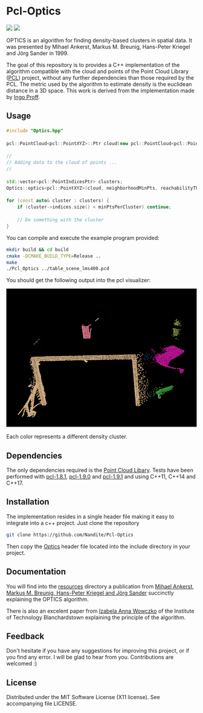 Pcl-Optics
===============

[![][license-image]][license]
![][platform-image]

[license-image]: https://img.shields.io/badge/license-MIT-green.svg?style=flat-square
[license]: https://github.com/Nandite/PclWalkerViewer/blob/master/LICENSE

[platform-image]: https://img.shields.io/badge/platorms-linux64%20%7C%20osx%20%7C%20windows-lightgrey?style=flat-square

OPTICS is an algorithm for finding density-based clusters in spatial data. It was presented by Mihael Ankerst, 
Markus M. Breunig, Hans-Peter Kriegel and Jörg Sander in 1999.

The goal of this repository is to provides a C++ implementation of the algorithm compatible with the 
cloud and points of the Point Cloud Library ([PCL](http://www.pointclouds.org/)) project, without any further 
dependencies than those required by the PCL. The metric used by the algorithm to estimate density is the euclidean
distance in a 3D space. This work is derived from the implementation made by 
[Ingo Proff](https://github.com/CrikeeIP/OPTICS-Clustering).

## Usage

```cpp
#include "Optics.hpp"

pcl::PointCloud<pcl::PointXYZ>::Ptr cloud(new pcl::PointCloud<pcl::PointXYZ>);

// 
// Adding data to the cloud of points ...
//

std::vector<pcl::PointIndicesPtr> clusters;
Optics::optics<pcl::PointXYZ>(cloud, neighborhoodMinPts, reachabilityThreshold, clusters);

for (const auto& cluster : clusters) {
    if (cluster->indices.size() < minPtsPerCluster) continue;
    
    // Do something with the cluster
}
```

You can compile and execute the example program provided:

```sh
mkdir build && cd build
cmake -DCMAKE_BUILD_TYPE=Release ..
make
./Pcl_Optics ../table_scene_lms400.pcd
```

You should get the following output into the pcl visualizer:

![libjson-rpc-cpp logo](resources/clusters-example.png)

Each color represents a different density cluster. 

## Dependencies

The only dependencies required is the [Point Cloud Libary](http://www.pointclouds.org/).
Tests have been performed with [pcl-1.8.1](https://github.com/PointCloudLibrary/pcl/releases/tag/pcl-1.8.1),
[pcl-1.9.0](https://github.com/PointCloudLibrary/pcl/releases/tag/pcl-1.9.0) 
and [pcl-1.9.1](https://github.com/PointCloudLibrary/pcl/releases/tag/pcl-1.9.1) and using C++11, C++14 and C++17.


## Installation

The implementation resides in a single header file making it easy to integrate into a c++ project.
Just clone the repository
```sh
git clone https://github.com/Nandite/Pcl-Optics
```
Then copy the [Optics](include/Optics.hpp) header file located into the include directory in your project.

## Documentation

You will find into the [resources](resources) directory a publication from [Mihael Ankerst, Markus M. Breunig,
Hans-Peter Kriegel and Jörg Sander](resources/OPTICS.pdf) succinctly explaining the OPTICS algorithm.

There is also an excelent paper from [Izabela Anna Wowczko](https://www.academia.edu/8142139/Density_Based_Clustering_with_DBSCAN_and_OPTICS_-_Literature_Review)
of the Institute of Technology Blanchardstown explaining the principle of the algorithm.

## Feedback

Don't hesitate if you have any suggestions for improving this project, or if you find any error. I will be glad to
hear from you. Contributions are welcomed :)

## License

Distributed under the MIT Software License (X11 license).
See accompanying file LICENSE.

